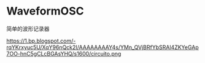 # WaveformOSC

简单的波形记录器

https://1.bp.blogspot.com/-rqYKrxyuc5U/XqY96nQck2I/AAAAAAAAY4s/YMn_QVjBRfYbSRAl4ZKYeGAp7OO-hnC5gCLcBGAsYHQ/s1600/circuito.png
